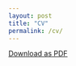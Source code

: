 ```yaml
---
layout: post
title: "CV"
permalink: /cv/
---
```

<a href="{{site.baseurl}}/assets/Salvador_Buse_CV.pdf"><span class="button"> Download as PDF </span></a> 
